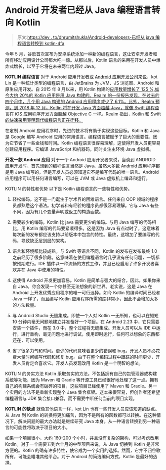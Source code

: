 # Android 开发者已经从 Java 编程语言转向 Kotlin

> 原文:[https://dev . to/dhrumitshukla/Android-developers-已经从 java 编程语言转换到 kotlin-4fa](https://dev.to/dhrumitshukla/android-developers-have-switched-from-the-java-programming-language-to-kotlin-4fa)

今年 5 月，谷歌首次宣布为安卓系统添加一种新的编程语言，这让安卓开发者和所有移动应用设计公司都大吃一惊。从那以后，Kotlin 语言的采用在开发人员中爆炸式增长，以至于它将在未来两年内超过 Java。

**KOTLIN 编程语言**
对于 Android 应用开发者或 [Android 应用开发公司](https://www.tatvasoft.com/software-development-technology/android-app-development)来说，kot Lin 是一种统计类型的编程语言，由 JetBrains 为 JVM、JS 浏览器、Android 和原生应用开发。自 2015 年 8 月以来，用 Kotlin 构建的[应用数量增长了 125 %,如今大约 20%的 Kotlin 应用是用 Java 构建的。Realm 的一份报告发现，在过去的四个月中，几个用 Java 构建的 Android 应用程序减少了 6.1%。此外，Realm 预测，到 2018 年 12 月，Kotlin 将在开发 Java 方面超越 Java，就像 Swift 编程语言在 iOS 应用程序开发方面超越 Objective C 一样。Realm 指出，Kotlin 和 Swift 的快速采用表明现代编程语言正在迁移。](https://kotlinlang.org/)

在定制 Android 应用程序时，先进的技术将有助于实现这些目标。Kotlin 和 Java 是 Google 编写 Android 应用的常用语言。编程语言被赋予了巨大的重要性，因为它节省了一些金钱和时间。Kotlin 编程语言很容易理解，这使得开发人员更容易创建应用程序。它编译 JavaScript 和机器码，同时关注主环境 Java 虚拟机。

**开发一款 Android 应用**
对于一个 Android 应用开发者来说，当谈到 ANDROID 应用开发时，首先想到的编程语言当然是 Java。虽然大多数 Android 应用程序都是用 Java 编写的，但是开发人员必须知道它不是编写代码的唯一语言。Android 应用程序可以用任何语言编写，可以在 JVM 或 Java 虚拟机上编译和运行。

KOTLIN 的特性和优势
以下是 Kotlin 编程语言的一些特性和优势。

1.  轻松编码。这不是一门诞生于学术界的困难语言。任何来自 OOP 领域的程序员都熟悉这个语法。初学者和有经验的程序员都很容易理解。它与 Java 有些不同，因为有几个变量声明或返工的构造函数。

2.  需要较少的编码。Kotlin 比 java 需要更少的编码。与用 Java 编写的代码相比，用 Kotlin 编写的代码要紧凑得多。这是因为 Java 有点过时了，这意味着每次新的发布都应该支持以前版本中包含的特性。最终，这增加了要编写的代码，导致缺乏层到层的架构。

3.  语言和环境都比较成熟。与 Swift 等语言不同，Kotlin 的发布在发布最终 1.0 之前经历了很多阶段。这意味着在使用编程语言时几乎没有任何问题，一切都按预期进行。IDE 插件以一种流畅的方式工作，并且已经启用了许多开发者喜欢并在 Java 中使用的特性。

4.  这使得 Android 开发更加容易。Kotlin 是简单与强大的结合，因此，如果你来自 Java，你会发现一个你甚至无法想象的新世界。老实说，这是 Java 在 Android 上开发优秀应用程序的唯一可行选择。如今 Kotlin 的编译时间已经和 Java 一样了，而且编写 Kotlin 应用程序所需的库非常小，因此不会增加太多的方法数量。

5.  与 Android Studio 无缝集成。即使一个人对 Kotlin 一无所知，也可以在短短 10 分钟内毫无问题地建立并准备好一个项目。在 Android 2.23 中，它只需要安装一个插件，而在 3.0 中，整个过程将无缝集成。开发人员可以从 IDE 中运行，进行重构，毫无问题地进行调试，使用即时运行，任何可以想象的东西都还在，可以使用。

6.  省了很多力气和时间。更少的代码意味着更少的错误和 bug。开发人员不必花费大量时间编写代码和修复 bug。由于在整个编码过程中跟踪的时间更少，开发人员肯定会喜欢它。开发人员发现改用 Kotlin 是一个明智的想法。

KOTLIN 的务实方法
Kotlin 采取务实的方法，不包括拥有自己的包管理器或构建系统等功能，因为 Maven 和 Gradle 等开源工具已经很好地处理了这一点。拥有自己的构建系统会有破碎的项目，这些项目已经使用了 Maven 和 Gradle。另一个实用的方法不是重新实现整个 Java 集合框架。这本来很容易，但创作者还希望编程语言与 JDK 集合接口兼容，而不需要中断任何当前的项目实现。

**KOTLIN 的缺点**
就像其他语言一样，kot Lin 也有一些开发人员应该知道的缺点。从 Java 到 Kotlin 的转换将更加痛苦，因为不是所有的函数都可以转换。在这种情况下，解决问题的最大办法就是继续研究 Java 本身。从一种语言转换到另一种语言的可能性将取决于项目的大小。

如果一个项目很小，大约 160-200 个小时，并且没有复杂的架构，可以考虑改用 Kotlin。对于一个需要五到六个月的中型项目来说，从 Java 切换到 Kotlin 是非常方便的。Kotlin 的确有许多特性，使它成为一个实用的选择。然而，它并不归谷歌所有，可能会瞄准其他平台。对于 Android 的简洁编码方式，Kotlin 是最好的选择。